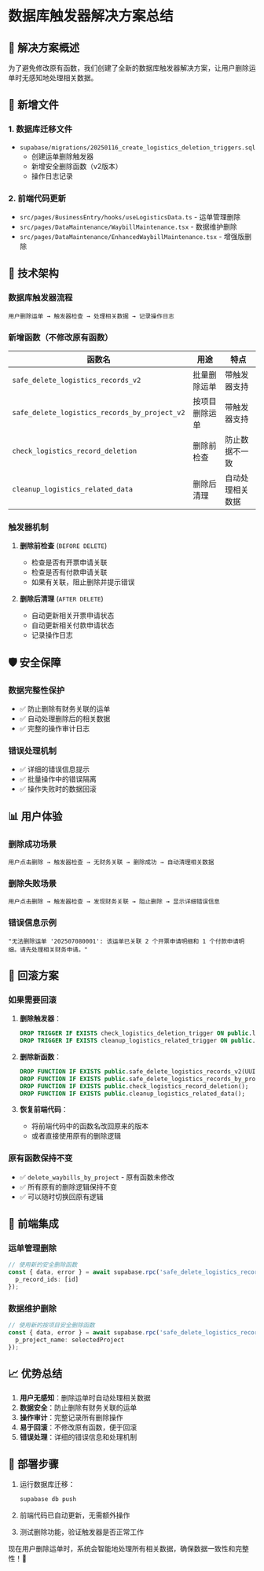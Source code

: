 # 数据库触发器解决方案总结

## 🎯 **解决方案概述**

为了避免修改原有函数，我们创建了全新的数据库触发器解决方案，让用户删除运单时无感知地处理相关数据。

## 📁 **新增文件**

### 1. 数据库迁移文件
- `supabase/migrations/20250116_create_logistics_deletion_triggers.sql`
  - 创建运单删除触发器
  - 新增安全删除函数（v2版本）
  - 操作日志记录

### 2. 前端代码更新
- `src/pages/BusinessEntry/hooks/useLogisticsData.ts` - 运单管理删除
- `src/pages/DataMaintenance/WaybillMaintenance.tsx` - 数据维护删除
- `src/pages/DataMaintenance/EnhancedWaybillMaintenance.tsx` - 增强版删除

## 🔧 **技术架构**

### 数据库触发器流程
```
用户删除运单 → 触发器检查 → 处理相关数据 → 记录操作日志
```

### 新增函数（不修改原有函数）
| 函数名 | 用途 | 特点 |
|--------|------|------|
| `safe_delete_logistics_records_v2` | 批量删除运单 | 带触发器支持 |
| `safe_delete_logistics_records_by_project_v2` | 按项目删除运单 | 带触发器支持 |
| `check_logistics_record_deletion` | 删除前检查 | 防止数据不一致 |
| `cleanup_logistics_related_data` | 删除后清理 | 自动处理相关数据 |

### 触发器机制
1. **删除前检查** (`BEFORE DELETE`)
   - 检查是否有开票申请关联
   - 检查是否有付款申请关联
   - 如果有关联，阻止删除并提示错误

2. **删除后清理** (`AFTER DELETE`)
   - 自动更新相关开票申请状态
   - 自动更新相关付款申请状态
   - 记录操作日志

## 🛡️ **安全保障**

### 数据完整性保护
- ✅ 防止删除有财务关联的运单
- ✅ 自动处理删除后的相关数据
- ✅ 完整的操作审计日志

### 错误处理机制
- ✅ 详细的错误信息提示
- ✅ 批量操作中的错误隔离
- ✅ 操作失败时的数据回滚

## 📊 **用户体验**

### 删除成功场景
```
用户点击删除 → 触发器检查 → 无财务关联 → 删除成功 → 自动清理相关数据
```

### 删除失败场景
```
用户点击删除 → 触发器检查 → 发现财务关联 → 阻止删除 → 显示详细错误信息
```

### 错误信息示例
```
"无法删除运单 '202507080001': 该运单已关联 2 个开票申请明细和 1 个付款申请明细。请先处理相关财务申请。"
```

## 🔄 **回滚方案**

### 如果需要回滚
1. **删除触发器**：
   ```sql
   DROP TRIGGER IF EXISTS check_logistics_deletion_trigger ON public.logistics_records;
   DROP TRIGGER IF EXISTS cleanup_logistics_related_trigger ON public.logistics_records;
   ```

2. **删除新函数**：
   ```sql
   DROP FUNCTION IF EXISTS public.safe_delete_logistics_records_v2(UUID[]);
   DROP FUNCTION IF EXISTS public.safe_delete_logistics_records_by_project_v2(TEXT);
   DROP FUNCTION IF EXISTS public.check_logistics_record_deletion();
   DROP FUNCTION IF EXISTS public.cleanup_logistics_related_data();
   ```

3. **恢复前端代码**：
   - 将前端代码中的函数名改回原来的版本
   - 或者直接使用原有的删除逻辑

### 原有函数保持不变
- ✅ `delete_waybills_by_project` - 原有函数未修改
- ✅ 所有原有的删除逻辑保持不变
- ✅ 可以随时切换回原有逻辑

## 🎨 **前端集成**

### 运单管理删除
```typescript
// 使用新的安全删除函数
const { data, error } = await supabase.rpc('safe_delete_logistics_records_v2', {
  p_record_ids: [id]
});
```

### 数据维护删除
```typescript
// 使用新的按项目安全删除函数
const { data, error } = await supabase.rpc('safe_delete_logistics_records_by_project_v2', {
  p_project_name: selectedProject
});
```

## 📈 **优势总结**

1. **用户无感知**：删除运单时自动处理相关数据
2. **数据安全**：防止删除有财务关联的运单
3. **操作审计**：完整记录所有删除操作
4. **易于回滚**：不修改原有函数，便于回滚
5. **错误处理**：详细的错误信息和处理机制

## 🚀 **部署步骤**

1. 运行数据库迁移：
   ```bash
   supabase db push
   ```

2. 前端代码已自动更新，无需额外操作

3. 测试删除功能，验证触发器是否正常工作

现在用户删除运单时，系统会智能地处理所有相关数据，确保数据一致性和完整性！🎉
